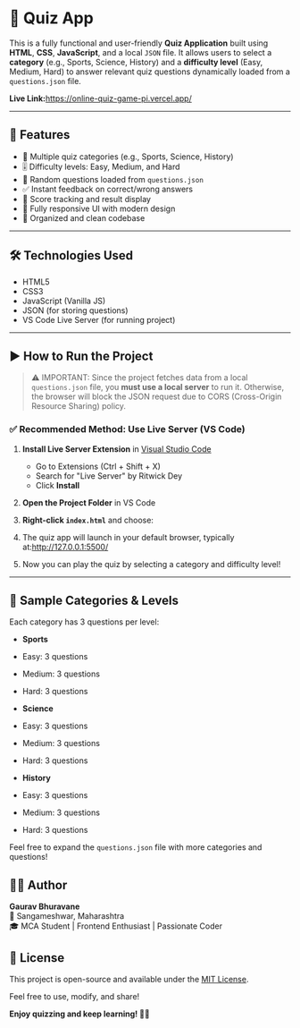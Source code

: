 # 🧠 Quiz App

This is a fully functional and user-friendly **Quiz Application** built using **HTML**, **CSS**, **JavaScript**, and a local `JSON` file. It allows users to select a **category** (e.g., Sports, Science, History) and a **difficulty level** (Easy, Medium, Hard) to answer relevant quiz questions dynamically loaded from a `questions.json` file.

<b>Live Link:</b>https://online-quiz-game-pi.vercel.app/

---

## 🎯 Features

- 🔢 Multiple quiz categories (e.g., Sports, Science, History)
- 🎚️ Difficulty levels: Easy, Medium, and Hard
- 🧠 Random questions loaded from `questions.json`
- ✅ Instant feedback on correct/wrong answers
- 🧾 Score tracking and result display
- 🎨 Fully responsive UI with modern design
- 📂 Organized and clean codebase

---

## 🛠️ Technologies Used

- HTML5
- CSS3
- JavaScript (Vanilla JS)
- JSON (for storing questions)
- VS Code Live Server (for running project)

---

## ▶️ How to Run the Project

> ⚠️ IMPORTANT: Since the project fetches data from a local `questions.json` file, you **must use a local server** to run it. Otherwise, the browser will block the JSON request due to CORS (Cross-Origin Resource Sharing) policy.

### ✅ Recommended Method: Use Live Server (VS Code)

1. **Install Live Server Extension** in [Visual Studio Code](https://code.visualstudio.com/)
   - Go to Extensions (Ctrl + Shift + X)
   - Search for "Live Server" by Ritwick Dey
   - Click **Install**

2. **Open the Project Folder** in VS Code

3. **Right-click `index.html`** and choose:

4. The quiz app will launch in your default browser, typically at:http://127.0.0.1:5500/

5. Now you can play the quiz by selecting a category and difficulty level!

---

## 🧪 Sample Categories & Levels

Each category has 3 questions per level:

- **Sports**
- Easy: 3 questions
- Medium: 3 questions
- Hard: 3 questions

- **Science**
- Easy: 3 questions
- Medium: 3 questions
- Hard: 3 questions

- **History**
- Easy: 3 questions
- Medium: 3 questions
- Hard: 3 questions

Feel free to expand the `questions.json` file with more categories and questions!

## 🙋‍♂️ Author

**Gaurav Bhuravane**  
📍 Sangameshwar, Maharashtra  
🎓 MCA Student | Frontend Enthusiast | Passionate Coder  

## 📃 License

This project is open-source and available under the [MIT License](LICENSE).

Feel free to use, modify, and share!

**Enjoy quizzing and keep learning! 🧠🔥**

